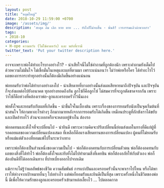 ```yaml
---
layout: post
title: "หลุมใหญ่"
date: 2018-10-29 11:59:00 +0700
image: '/assets/img/'
description: 'สะดุด ล้ม เลิก หาย ตาย ... ยังไงก็ไม่จบสิ้น - นั่นสิ! เวรกรรมแล้วล่ะพวกเรา'
tags:
- 2018-10
categories:
- H-ope ความหวัง (ไม่ใช่คาดหวัง) และ พลังที่เรามี
twitter_text: 'Put your twitter description here.'
---
```

อาจจะเพราะพ่อได้ทำอะไรบางอย่างไว้? - น่าเสียใจนี่ไม่ใช่คำถามที่ถูกต้องนัก เพราะคำถามยังเต็มไปด้วยความไม่มั่นใจ ไม่เชื่อมั่นในเหตุและผลที่ตามมา เพราะแน่นอนว่า ไม่ว่าพ่อหรือใคร ได้ทำอะไรไว้ ผลของการกระทำทุกอย่างนั้นก็ต้องมีเกิดขึ้นอย่างแน่นอน

พ่อยอมรับว่าพ่อได้ทำบางอย่างลงไป - น่าเสียดายที่บางอย่างนั้นส่งผลเสียหายมาถึงปัจจุบัน และปัจจุบันก็จะส่งผลต่อไปยังอนาคต ทุกอย่างทอดถึงกัน ลูกโซ่ก็คือลูกโซ่ ไม่สมควรที่จะถูกตัดขาดจากกัน เพราะว่าโซ่ก็คือห่วงที่คล้องเราพ่อ-ลูกและครอบครัวไว้นั่นเอง

พ่อตั้งใจและยอมรับกับผลที่เกิดขึ้น - น่าชื่นใจในเบื้องต้น เพราะเรื่องของการยอมรับนับเป็นจุดเริ่มต้นที่น่าสนใจ ให้ถามหาอะไรต่างๆ อีกมากมายหลังจากการยอมรับได้เกิดขึ้น เหมือนประตูที่กักขังเราได้ขยับและเปิดอ้ารอไว้ ส่วนจะออกหรือจะหลบอยู่ข้างใน ต้องรอ

พ่ออดทนและตั้งใจที่จะเปลี่ยนไป - น่ายินดี เพราะความคิดจะปรับเปลี่ยนนี้ย่อมส่งผลในทางที่ดีแก่ผู้ที่รอคอยผลของความเปลี่ยนแปลงเสมอ ที่เหลือก็คือแรงเสียดทานของการเปลี่ยนแปลง ผู้คนที่ไม่ยอมรับ หรือแม้แต่ตัวเองที่ยอมแพ้ไปในระหว่างทาง

เพราะพ่อก็ต้องเป็นส่วนหนึ่งของความเป็นไป - พ่อก็ต้องอดทนกับการเปลี่ยนตัวตน พ่อก็ต้องอดทนกับผลของสิ่งที่ได้ทำไว้ พ่อก็ต้องตั้งใจและยับยั้งไม่ไปทำตามสิ่งที่เคยชิน พ่อก็ต้องอภัยให้กับตัวเอง พ่อก็ต้องยินดีที่ได้ออกเดินทาง ที่บ่ายเบี่ยงออกไปจากเดิม

แม้เราจะไม่รู้ว่าผลลัพธ์ของชีวิต ความสัมพันธ์ การแบ่งปันและครอบครัวนั้นจะพาเราไปไหน หรือได้พาเราให้ห่างจากเป้าหมายอื่นๆ ไปอย่างไร แต่พ่อก็ยอมรับและยินดีเป็นที่สุด เพราะครั้งหนึ่งในชีวิตของพ่อนี้ มีเพื่อให้ความรักของลูกและครอบครัวเข้ามาหล่อเลี้ยงไว้ ... ไปตลอดกาล
